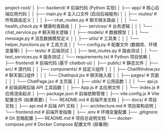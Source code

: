 project-root/
│
├── backend/                              # 后端代码 (Python 实现)
│   ├── app/                              # 核心后端应用代码
│   │   ├── main.py                       # 主入口文件 (启动后端服务)
│   │   ├── routes/                       # 所有路由定义
│   │   │   ├── chat_routes.py            # 聊天相关路由
│   │   │   └── health_check.py           # 健康检查路由
│   │   ├── services/                     # 业务逻辑
│   │   │   └── chat_service.py           # 聊天相关逻辑
│   │   ├── models/                       # 数据模型
│   │   │   └── message.py                # 消息数据模型定义
│   │   ├── utils/                        # 工具类
│   │   │   └── helper_functions.py       # 工具方法
│   │   └── config.py                     # 配置文件 (数据库、环境变量等)
│   ├── tests/                            # 后端测试
│   │   ├── test_routes.py                # 路由测试
│   │   └── test_services.py              # 服务测试
│   └── requirements.txt                  # Python 项目依赖
│
├── frontend/                             # 前端代码 (基于 chatbot-ui)
│   ├── public/                           # 静态文件
│   ├── src/                              # 源代码
│   │   ├── components/                   # 自定义组件
│   │   │   ├── ChatWindow.jsx            # 聊天窗口组件
│   │   │   └── ChatInput.jsx             # 聊天输入框
│   │   ├── pages/                        # 页面
│   │   │   └── ChatPage.jsx              # 主页面
│   │   ├── utils/                        # 公用函数
│   │   │   └── api.js                    # 前端调用后端 API 工具函数
│   │   ├── App.js                        # 主应用文件
│   │   └── index.js                    # 应用渲染起点
│   ├── package.json                      # 前端依赖管理
│   ├── vite.config.js                    # Vite 配置文件 (如果需要)
│   └── README.md                         # 前端开发文档
│
├── docs/                                 # 项目文档
│   ├── api.md                            # 后端 API 文档
│   ├── architecture.md                   # 项目架构说明
│   └── frontend.md                       # 前端开发指南
│
├── .env                                  # 环境变量配置
├── .gitignore                            # Git 忽略配置
├── README.md                             # 项目总说明文档
└── docker-compose.yml                    # Docker Compose 配置文件 (部署用)
